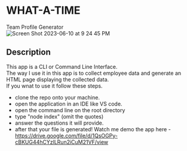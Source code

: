 # WHAT-A-TIME
Team Profile Generator <br>
![Screen Shot 2023-06-10 at 9 24 45 PM](https://github.com/magjoker/WHAT-A-TIME/assets/118233640/7f4d1e0e-b92f-4e8d-a5e9-11fa5ad7bff3)
## Description
This app is a CLI or Command Line Interface. <br>
The way I use it in this app is to collect employee data and generate an HTML page displaying the collected data. <br>
If you wnat to use it follow these steps. <br>
 - clone the repo onto your machine.
 - open the application in an IDE like VS code. 
 - open the command line on the root directory
 - type "node index" (omit the quotes)
 - answer the questions it will provide.
 - after that your file is generated!
Watch me demo the app here - https://drive.google.com/file/d/1QsOGPy-cBKUG44hCYzlLRun2iCuM21VF/view
